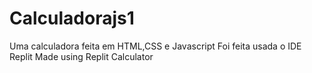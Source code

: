 # Calculadorajs1
Uma calculadora feita em HTML,CSS e Javascript
Foi feita usada o IDE Replit
Made using Replit
Calculator
